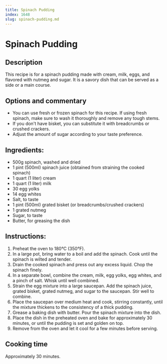 ```yaml
---
title: Spinach Pudding
index: 1648
slug: spinach-pudding.md
---
```


# Spinach Pudding

## Description
This recipe is for a spinach pudding made with cream, milk, eggs, and flavored with nutmeg and sugar. It is a savory dish that can be served as a side or a main course.

## Options and commentary
- You can use fresh or frozen spinach for this recipe. If using fresh spinach, make sure to wash it thoroughly and remove any tough stems.
- If you don't have bisket, you can substitute it with breadcrumbs or crushed crackers.
- Adjust the amount of sugar according to your taste preference.

## Ingredients:
- 500g spinach, washed and dried
- 1 pint (500ml) spinach juice (obtained from straining the cooked spinach)
- 1 quart (1 liter) cream
- 1 quart (1 liter) milk
- 30 egg yolks
- 14 egg whites
- Salt, to taste
- 1 pint (500ml) grated bisket (or breadcrumbs/crushed crackers)
- 1 grated nutmeg
- Sugar, to taste
- Butter, for greasing the dish

## Instructions:
1. Preheat the oven to 180°C (350°F).
2. In a large pot, bring water to a boil and add the spinach. Cook until the spinach is wilted and tender.
3. Drain the cooked spinach and press out any excess liquid. Chop the spinach finely.
4. In a separate bowl, combine the cream, milk, egg yolks, egg whites, and a pinch of salt. Whisk until well combined.
5. Strain the egg mixture into a large saucepan. Add the spinach juice, grated bisket, grated nutmeg, and sugar to the saucepan. Stir well to combine.
6. Place the saucepan over medium heat and cook, stirring constantly, until the mixture thickens to the consistency of a thick pudding.
7. Grease a baking dish with butter. Pour the spinach mixture into the dish.
8. Place the dish in the preheated oven and bake for approximately 30 minutes, or until the pudding is set and golden on top.
9. Remove from the oven and let it cool for a few minutes before serving.

## Cooking time
Approximately 30 minutes.